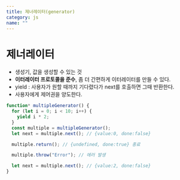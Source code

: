 ```yaml
---
title: 제너레이터(generator)
category: js
name: ""
---
```


# 제너레이터

- 생성기, 값을 생성할 수 있는 것
- **이터레이터 프로토콜을 준수**, 좀 더 간편하게 이터레이터를 만들 수 있다.
- yield : 사용자가 원할 때까지 기다렸다가 next를 호출하면 그때 반환한다.
- 사용자에게 제어권을 양도한다.

```javascript
function* multipleGenerator() {
  for (let i = 0; i < 10; i++) {
    yield i * 2;
  }
  const multiple = multipleGenerator();
  let next = multiple.next(); // {value:0, done:false}

  multiple.return(); // {undefined, done:true} 종료

  multiple.throw("Error"); // 에러 발생

  let next = multiple.next(); // {value:2, done:false}
}
```
